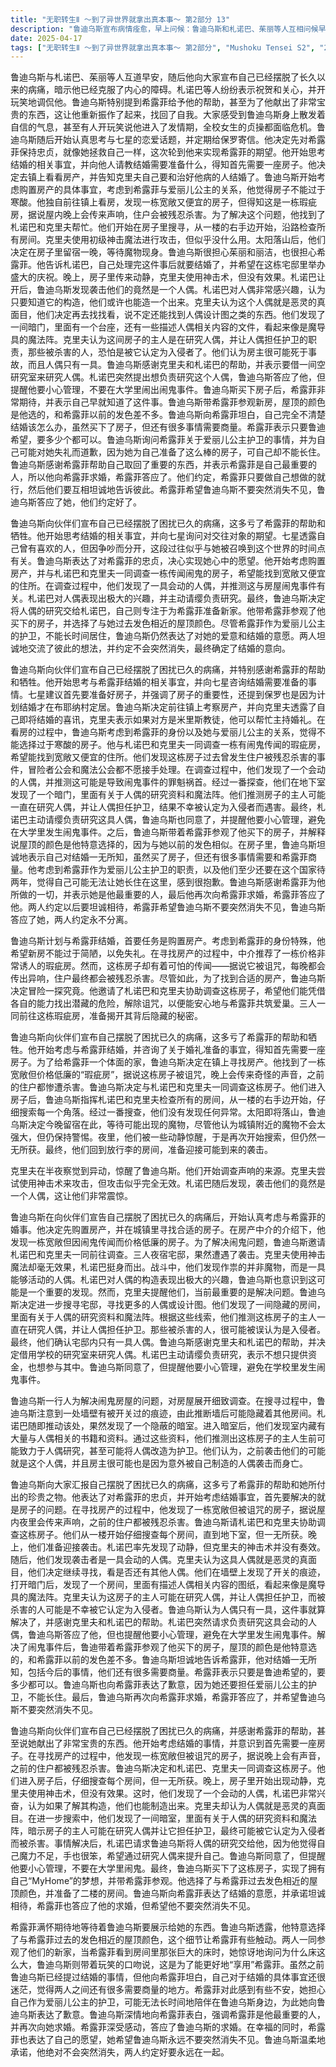 ```yaml
---
title: "无职转生Ⅱ ～到了异世界就拿出真本事～ 第2部分 13"
description: "鲁迪乌斯宣布病情痊愈，早上问候：鲁迪乌斯和札诺巴、茱丽等人互相问候早安。鲁迪乌斯宣布病情痊愈，病情痊愈：鲁迪乌斯向大家宣布自己已经从某种病痛中解脱出来，暗示已经克服了心理障碍。鲁迪乌斯宣布病情痊愈，众人反应：札诺巴等人对此表示祝贺和关心，并调侃鲁迪乌斯。鲁迪乌斯宣布病情痊愈，希露菲的帮助：鲁迪乌斯提到希露菲帮助了他，甚至献出了宝贵的东西，让他重新振作。与七星的对话，恋爱话题：鲁迪乌斯询问七星对交往对象的期望，引发了关于恋爱经历的话题。与七星的对话，七星的过去：七星透露自己也有喜欢的人，但因为吵架而分开。与七星的对话，鲁迪乌斯的决定：鲁迪乌斯表示要对希露菲守贞，并实现她心中的期望。讨论结婚事宜，结婚的准备：鲁迪乌斯向七星询问结婚需要做的事情，七星建议先准备房子。讨论结婚事宜，房子的重要性：七星强调结婚要有房子，并提到保罗也是因为结婚才定居在布耶纳村。讨论结婚事宜，鲁迪乌斯的计划：鲁迪乌斯决定去镇上看看房产，并向克里夫透露自己要结婚的消息。寻找房产，房产的考虑：鲁迪乌斯考虑购置房产的事宜，考虑到希露菲的身份，觉得房子不能太寒酸。寻找房产，瑕疵房：房产中介向鲁迪乌斯推荐了一栋价格低廉的瑕疵房，但据说房子被诅咒，住户会被残忍杀害。寻找房产，寻求帮助：鲁迪乌斯决定找札诺巴和克里夫帮忙调查这栋房子。调查瑕疵房，进入房子：鲁迪乌斯、札诺巴和克里夫进入瑕疵房开始调查。调查瑕疵房，分工合作：鲁迪乌斯指挥札诺巴和克里夫，让他们检查所有房间。调查瑕疵房，留宿：经过一番搜查，没有发现任何异常，鲁迪乌斯决定今晚留宿在此。夜晚的异动，发现动静：半夜，克里夫发现有动静，叫醒了鲁迪乌斯。夜晚的异动，神击术：克里夫使用神击术攻击，但没有效果。夜晚的异动，人偶：札诺巴发现攻击他们的竟然是一个人偶。发现人偶的秘密，人偶的构造：鲁迪乌斯和札诺巴对会动的人偶产生了浓厚的兴趣，想要研究它的构造。发现人偶的秘密，克里夫的提醒：克里夫提醒他们现在不是讨论人偶的时候，应该先解决问题。发现人偶的秘密，寻找线索：鲁迪乌斯决定寻找更多的人偶，或者人偶的设计图。发现暗门，发现暗门：鲁迪乌斯发现墙壁上有开关过的痕迹，推测里面还有房间。发现暗门，进入暗室：札诺巴推开暗门，发现了一个暗室。发现暗门，人偶研究：他们在暗室里发现了一些描述人偶相关内容的书籍，推测房子的主人是在研究人偶，并让人偶担任护卫。解决事件，事件解决：鲁迪乌斯认为人偶只有一具，这件事就算解决了。解决事件，感谢：鲁迪乌斯感谢克里夫和札诺巴的帮助。解决事件，札诺巴的请求：札诺巴请求负责研究这具会动的人偶。札诺巴的研究，札诺巴的理由：札诺巴表示自己魔力总量少，手也笨，想通过研究人偶来提升自己。札诺巴的研究，鲁迪乌斯的同意：鲁迪乌斯同意将人偶的研究交给札诺巴，但提醒他要小心管理，不要在大学里闹鬼。札诺巴的研究，鲁迪乌斯的房子：鲁迪乌斯终于得到了自己梦寐以求的My Home。鲁迪乌斯和希露菲，希露菲的期待：希露菲期待着鲁迪乌斯要给她看的东西。鲁迪乌斯和希露菲，房子的颜色：鲁迪乌斯告诉希露菲，他选择了和她以前发色差不多的屋顶颜色。鲁迪乌斯和希露菲，参观房子：鲁迪乌斯和希露菲一起参观了新房子。鲁迪乌斯和希露菲，床的大小：希露菲对床的大小感到惊讶，鲁迪乌斯调侃是为了美味地享用希露菲。鲁迪乌斯和希露菲，结婚的约定：鲁迪乌斯向希露菲表达了自己对结婚的迷茫，并表示两人还有很多需要商量的事情。鲁迪乌斯和希露菲，希露菲的担忧：希露菲担心自己不能长住，对鲁迪乌斯感到抱歉。鲁迪乌斯和希露菲，鲁迪乌斯的表白：鲁迪乌斯向希露菲表白，说希露菲是他的人，并再次向她求婚。鲁迪乌斯和希露菲，希露菲的回答：希露菲答应了鲁迪乌斯的求婚。鲁迪乌斯和希露菲，希露菲的愿望：希露菲希望鲁迪乌斯不要突然消失不见。鲁迪乌斯和希露菲，鲁迪乌斯的承诺：鲁迪乌斯承诺不会突然消失不见。"
date: 2025-04-17
tags: ["无职转生Ⅱ ～到了异世界就拿出真本事～ 第2部分", "Mushoku Tensei S2", "202307"]
---
```


鲁迪乌斯与札诺巴、茱丽等人互道早安，随后他向大家宣布自己已经摆脱了长久以来的病痛，暗示他已经克服了内心的障碍。札诺巴等人纷纷表示祝贺和关心，并开玩笑地调侃他。鲁迪乌斯特别提到希露菲给予他的帮助，甚至为了他献出了非常宝贵的东西，这让他重新振作了起来，找回了自我。大家感受到鲁迪乌斯身上散发着自信的气息，甚至有人开玩笑说他进入了发情期，全校女生的贞操都面临危机。鲁迪乌斯随后开始认真思考与七星的恋爱话题，并定期给保罗寄信。他决定先对希露菲保持忠贞，就像她拯救自己一样，这次轮到他来实现希露菲的期望。他开始思考结婚的相关事宜，并向他人请教结婚需要准备什么，得知首先需要一座房子。他决定去镇上看看房产，并告知克里夫自己要和治好他病的人结婚了。鲁迪乌斯开始考虑购置房产的具体事宜，考虑到希露菲与爱丽儿公主的关系，他觉得房子不能过于寒酸。他独自前往镇上看房，发现一栋宽敞又便宜的房子，但得知这是一栋瑕疵房，据说屋内晚上会传来声响，住户会被残忍杀害。为了解决这个问题，他找到了札诺巴和克里夫帮忙。他们开始在房子里搜寻，从一楼的右手边开始，沿路检查所有房间。克里夫使用初级神击魔法进行攻击，但似乎没什么用。太阳落山后，他们决定在房子里留宿一晚，等待魔物现身。鲁迪乌斯很担心茱丽和丽洁，也很担心希露菲。他告诉札诺巴，自己处理完这件事后就要结婚了，并希望在这栋宅邸里举办盛大的庆祝。晚上，房子里传来动静，克里夫使用神击术，但没有效果。札诺巴让开后，鲁迪乌斯发现袭击他们的竟然是一个人偶。札诺巴对人偶非常感兴趣，认为只要知道它的构造，他们或许也能造一个出来。克里夫认为这个人偶就是恶灵的真面目，他们决定再去找找看，说不定还能找到人偶设计图之类的东西。他们发现了一间暗门，里面有一个台座，还有一些描述人偶相关内容的文件，看起来像是魔导具的魔法阵。克里夫认为这间房子的主人是在研究人偶，并让人偶担任护卫的职责，那些被杀害的人，恐怕是被它认定为入侵者了。他们认为房主很可能死于事故，而且人偶只有一具。鲁迪乌斯感谢克里夫和札诺巴的帮助，并表示要借一间空研究室来研究人偶。札诺巴突然提出想负责研究这个人偶，鲁迪乌斯答应了他，但提醒他要小心管理，不要在大学里闹出闹鬼事件。鲁迪乌斯买下房子后，希露菲非常期待，并表示自己早就知道了这件事。鲁迪乌斯带希露菲参观新房，屋顶的颜色是他选的，和希露菲以前的发色差不多。鲁迪乌斯向希露菲坦白，自己完全不清楚结婚该怎么办，虽然买下了房子，但还有很多事情需要商量。希露菲表示只要鲁迪希望，要多少个都可以。鲁迪乌斯询问希露菲关于爱丽儿公主护卫的事情，并为自己可能对她失礼而道歉，因为她为自己准备了这么棒的房子，可自己却不能长住。鲁迪乌斯感谢希露菲帮助自己取回了重要的东西，并表示希露菲是自己最重要的人，所以他向希露菲求婚，希露菲答应了。他们约定，希露菲只要做自己想做的就行，然后他们要互相坦诚地告诉彼此。希露菲希望鲁迪乌斯不要突然消失不见，鲁迪乌斯答应了她，他们约定好了。

鲁迪乌斯向伙伴们宣布自己已经摆脱了困扰已久的病痛，这多亏了希露菲的帮助和牺牲。他开始思考结婚的相关事宜，并向七星询问对交往对象的期望。七星透露自己曾有喜欢的人，但因争吵而分开，这段过往似乎与她被召唤到这个世界的时间点有关。鲁迪乌斯表达了对希露菲的忠贞，决心实现她心中的愿望。他开始考虑购置房产，并与札诺巴和克里夫一同调查一栋传闻闹鬼的房子，希望能找到宽敞又便宜的住所。在调查过程中，他们发现了一具会动的人偶，并推测这与房屋闹鬼事件有关。札诺巴对人偶表现出极大的兴趣，并主动请缨负责研究。最终，鲁迪乌斯决定将人偶的研究交给札诺巴，自己则专注于为希露菲准备新家。他带希露菲参观了他买下的房子，并选择了与她过去发色相近的屋顶颜色。尽管希露菲作为爱丽儿公主的护卫，不能长时间居住，鲁迪乌斯仍然表达了对她的爱意和结婚的意愿。两人坦诚地交流了彼此的想法，并约定不会突然消失，最终确定了结婚的意向。

鲁迪乌斯向伙伴们宣布自己已经摆脱了困扰已久的病痛，并特别感谢希露菲的帮助和牺牲。他开始思考与希露菲结婚的相关事宜，并向七星咨询结婚需要准备的事情。七星建议首先要准备好房子，并强调了房子的重要性，还提到保罗也是因为计划结婚才在布耶纳村定居。鲁迪乌斯决定前往镇上考察房产，并向克里夫透露了自己即将结婚的喜讯，克里夫表示如果对方是米里斯教徒，他可以帮忙主持婚礼。在看房的过程中，鲁迪乌斯考虑到希露菲的身份以及她与爱丽儿公主的关系，觉得不能选择过于寒酸的房子。他与札诺巴和克里夫一同调查一栋有闹鬼传闻的瑕疵房，希望能找到宽敞又便宜的住所。他们发现这栋房子过去曾发生住户被残忍杀害的事件，冒险者公会和魔法公会都不愿接手处理。在调查过程中，他们发现了一个会动的人偶，并推测这可能是导致闹鬼事件的罪魁祸首。经过一番探查，他们在地下室发现了一个暗门，里面有关于人偶的研究资料和魔法阵。他们推测房子的主人可能一直在研究人偶，并让人偶担任护卫，结果不幸被认定为入侵者而遇害。最终，札诺巴主动请缨负责研究这具人偶，鲁迪乌斯也同意了，并提醒他要小心管理，避免在大学里发生闹鬼事件。之后，鲁迪乌斯带着希露菲参观了他买下的房子，并解释说屋顶的颜色是他特意选择的，因为与她以前的发色相似。在房子里，鲁迪乌斯坦诚地表示自己对结婚一无所知，虽然买了房子，但还有很多事情需要和希露菲商量。他考虑到希露菲作为爱丽儿公主护卫的职责，以及他们至少还要在这个国家待两年，觉得自己可能无法让她长住在这里，感到很抱歉。鲁迪乌斯感谢希露菲为他所做的一切，并表示她是他最重要的人，最后他再次向希露菲求婚，希露菲答应了他。两人约定以后要坦诚相待，希露菲希望鲁迪乌斯不要突然消失不见，鲁迪乌斯答应了她，两人约定永不分离。

鲁迪乌斯计划与希露菲结婚，首要任务是购置房产。考虑到希露菲的身份特殊，他希望新房不能过于简陋，以免失礼。在寻找房产的过程中，中介推荐了一栋价格非常诱人的瑕疵房。然而，这栋房子却有着可怕的传闻——据说它被诅咒，每晚都会传出异响，住户最终都会被残忍杀害。尽管如此，为了找到合适的房产，鲁迪乌斯决定冒险一探究竟。他邀请了札诺巴和克里夫协助调查这栋房子，希望他们能凭借各自的能力找出潜藏的危险，解除诅咒，以便能安心地与希露菲共筑爱巢。三人一同前往这栋瑕疵房，准备揭开其背后隐藏的秘密。

鲁迪乌斯向伙伴们宣布自己摆脱了困扰已久的病痛，这多亏了希露菲的帮助和牺牲。他开始考虑与希露菲结婚，并咨询了关于婚礼准备的事宜，得知首先需要一座房子。为了给希露菲一个体面的家，鲁迪乌斯决定在镇上寻找房产。他找到了一栋宽敞但价格低廉的“瑕疵房”，据说这栋房子被诅咒，晚上会传来奇怪的声音，之前的住户都惨遭杀害。鲁迪乌斯决定与札诺巴和克里夫一同调查这栋房子。他们进入房子后，鲁迪乌斯指挥札诺巴和克里夫检查所有的房间，从一楼的右手边开始，仔细搜索每一个角落。经过一番搜查，他们没有发现任何异常。太阳即将落山，鲁迪乌斯决定今晚留宿在此，等待可能出现的魔物，尽管他认为城镇附近的魔物不会太强大，但仍保持警惕。夜里，他们被一些动静惊醒，于是再次开始搜索，但仍然一无所获。最终，他们回到放行李的房间，准备迎接可能到来的袭击。

克里夫在半夜察觉到异动，惊醒了鲁迪乌斯。他们开始调查声响的来源。克里夫尝试使用神击术来攻击，但攻击似乎完全无效。札诺巴随后发现，袭击他们的竟然是一个人偶，这让他们非常震惊。

鲁迪乌斯在向伙伴们宣告自己摆脱了困扰已久的病痛后，开始认真考虑与希露菲的婚事。他决定先购置房产，并在城镇里寻找合适的房子。在房产中介的介绍下，他发现一栋宽敞但因闹鬼传闻而价格低廉的房子。为了解决闹鬼问题，鲁迪乌斯邀请札诺巴和克里夫一同前往调查。三人夜宿宅邸，果然遭遇了袭击。克里夫使用神击魔法却毫无效果，札诺巴挺身而出。战斗中，他们发现作祟的并非魔物，而是一具能够活动的人偶。札诺巴对人偶的构造表现出极大的兴趣，鲁迪乌斯也意识到这可能是一个重要的发现。然而，克里夫提醒他们，当前最重要的是解决问题。鲁迪乌斯决定进一步搜寻宅邸，寻找更多的人偶或设计图。他们发现了一间隐藏的房间，里面有关于人偶的研究资料和魔法阵。根据这些线索，他们推测这栋房子的主人一直在研究人偶，并让人偶担任护卫。那些被杀害的人，很可能被误认为是入侵者。最终，他们确认宅邸内只有一具人偶。鲁迪乌斯感谢克里夫和札诺巴的帮助，并决定借用学校的研究室来研究人偶。札诺巴主动请缨负责研究，表示不想只提供资金，也想参与其中。鲁迪乌斯同意了，但提醒他要小心管理，避免在学校里发生闹鬼事件。

鲁迪乌斯一行人为解决闹鬼房屋的问题，对房屋展开细致调查。在搜寻过程中，鲁迪乌斯注意到一处墙壁有被开关过的痕迹，由此推断墙后可能隐藏着其他房间。札诺巴随即推动该处，果然发现了一个隐蔽的暗室。进入暗室后，他们发现室内藏有大量与人偶相关的书籍和资料。通过这些资料，他们推测出这栋房子的主人生前可能致力于人偶研究，甚至可能将人偶改造为护卫。他们认为，之前袭击他们的可能就是这个人偶，并且房主很可能也是因为意外被自己制造的人偶袭击而身亡。

鲁迪乌斯向大家汇报自己摆脱了困扰已久的病痛，这多亏了希露菲的帮助和她所付出的珍贵之物。他表达了对希露菲的忠贞，并开始考虑结婚事宜，首先要解决的就是房子的问题。在寻找房产的过程中，他发现了一栋宽敞但被诅咒的房子，据说屋内夜里会传来声响，之前的住户都被残忍杀害。鲁迪乌斯请札诺巴和克里夫协助调查这栋房子。他们从一楼开始仔细搜查每个房间，直到地下室，但一无所获。晚上，他们准备迎接袭击。札诺巴率先发现了动静，但克里夫的神击术并没有奏效。随后，他们发现袭击者是一具会动的人偶。克里夫认为这具人偶就是恶灵的真面目，他们决定继续寻找，看是否还有其他人偶。他们在墙壁上发现了开关的痕迹，打开暗门后，发现了一个房间，里面有描述人偶相关内容的图纸，看起来像是魔导具的魔法阵。克里夫认为这房子的主人可能在研究人偶，并让人偶担任护卫，而被杀害的人可能是不幸被它认定为入侵者。鲁迪乌斯认为人偶只有一具，这件事就算解决了，并感谢克里夫和札诺巴的帮助。札诺巴突然请求负责研究这具会动的人偶，鲁迪乌斯答应了他，但也提醒他要小心管理，避免在大学里发生闹鬼事件。解决了闹鬼事件后，鲁迪带着希露菲参观了他买下的房子，屋顶的颜色是他特意选的，和希露菲以前的发色差不多。鲁迪乌斯坦诚地告诉希露菲，他对结婚一无所知，包括今后的事情，他们还有很多需要商量。希露菲表示只要是鲁迪希望的，要多少都可以。鲁迪乌斯也向希露菲表达了歉意，因为她还要担任爱丽儿公主的护卫，不能长住。最后，鲁迪乌斯再次向希露菲求婚，希露菲答应了，并希望鲁迪乌斯不要突然消失不见。

鲁迪乌斯向伙伴们宣布自己已经摆脱了困扰已久的病痛，并感谢希露菲的帮助，甚至说她献出了非常宝贵的东西。他开始考虑结婚的事情，并意识到首先需要一座房子。在寻找房产的过程中，他发现一栋宽敞但被诅咒的房子，据说晚上会有声音，之前的住户都被残忍杀害。鲁迪乌斯决定和札诺巴、克里夫一同调查这栋房子。他们进入房子后，仔细搜查每个房间，但一无所获。晚上，房子里开始出现动静，克里夫使用神击术，但没有效果。这时，他们发现了一个会动的人偶，札诺巴非常兴奋，认为如果了解其构造，他们也能制造出来。克里夫却认为人偶就是恶灵的真面目。在进一步搜索中，他们发现了一间暗室，里面有关于人偶的研究资料和魔法阵，暗示房子的主人可能在研究人偶并让它担任护卫，最终可能被它认定为入侵者而被杀害。事情解决后，札诺巴请求鲁迪乌斯将人偶的研究交给他，因为他觉得自己魔力不足，手也很笨，希望通过研究人偶来提升自己。鲁迪乌斯同意了，但提醒他要小心管理，不要在大学里闹鬼。最终，鲁迪乌斯买下了这栋房子，实现了拥有自己“MyHome”的梦想，并带希露菲参观。他选择了与希露菲过去发色相近的屋顶颜色，并准备了二楼的房间。鲁迪乌斯向希露菲表达了结婚的意愿，并承诺坦诚相待，希露菲也答应了他的求婚，但希望他不要突然消失不见。

希露菲满怀期待地等待着鲁迪乌斯要展示给她的东西。鲁迪乌斯透露，他特意选择了与希露菲过去的发色相近的屋顶颜色，这个细节让希露菲有些触动。两人一同参观了他们的新家，当希露菲看到房间里那张巨大的床时，她惊讶地询问为什么床这么大，鲁迪乌斯则带着玩笑的口吻说，这是为了能更好地“享用”希露菲。虽然之前鲁迪乌斯已经提过结婚的事情，但他向希露菲坦白，自己对于结婚的具体事宜还很迷茫，觉得两人之间还有很多需要商量的地方。希露菲对此感到有些不安，她担心自己作为爱丽儿公主的护卫，可能无法长时间地陪伴在鲁迪乌斯身边，为此她向鲁迪乌斯表达了歉意。鲁迪乌斯深情地向希露菲表白，强调希露菲是他最重要的人，并再次向她求婚。希露菲深受感动，答应了鲁迪乌斯的求婚。在幸福的同时，希露菲也表达了自己的愿望，她希望鲁迪乌斯永远不要突然消失不见。鲁迪乌斯温柔地承诺，他绝对不会突然消失，两人约定好要永远在一起。